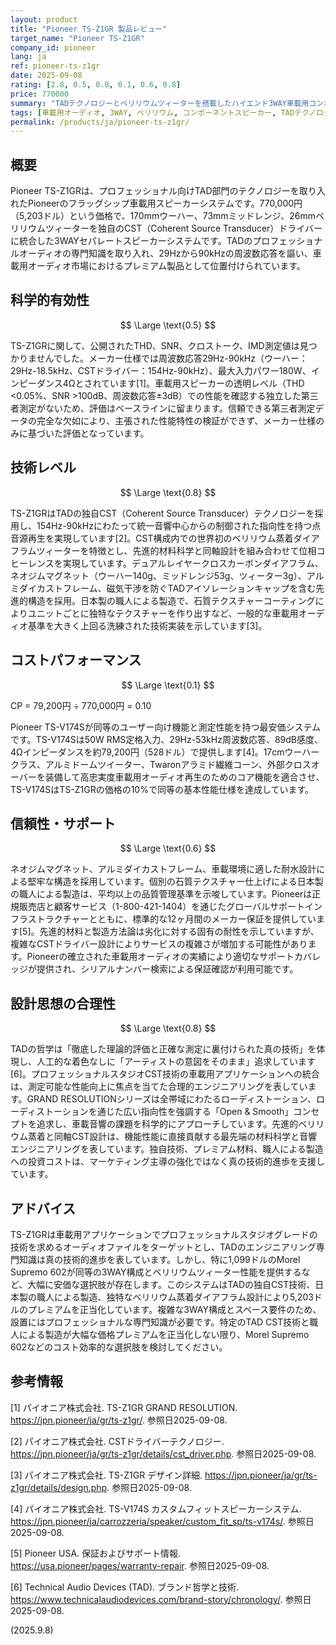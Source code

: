 ```yaml
---
layout: product
title: "Pioneer TS-Z1GR 製品レビュー"
target_name: "Pioneer TS-Z1GR"
company_id: pioneer
lang: ja
ref: pioneer-ts-z1gr
date: 2025-09-08
rating: [2.8, 0.5, 0.8, 0.1, 0.6, 0.8]
price: 770000
summary: "TADテクノロジーとベリリウムツィーターを搭載したハイエンド3WAY車載用コンポーネントシステム"
tags: [車載用オーディオ, 3WAY, ベリリウム, コンポーネントスピーカー, TADテクノロジー]
permalink: /products/ja/pioneer-ts-z1gr/
---
```


## 概要

Pioneer TS-Z1GRは、プロフェッショナル向けTAD部門のテクノロジーを取り入れたPioneerのフラッグシップ車載用スピーカーシステムです。770,000円（5,203ドル）という価格で、170mmウーハー、73mmミッドレンジ、26mmベリリウムツィーターを独自のCST（Coherent Source Transducer）ドライバーに統合した3WAYセパレートスピーカーシステムです。TADのプロフェッショナルオーディオの専門知識を取り入れ、29Hzから90kHzの周波数応答を謳い、車載用オーディオ市場におけるプレミアム製品として位置付けられています。

## 科学的有効性

$$ \Large \text{0.5} $$

TS-Z1GRに関して、公開されたTHD、SNR、クロストーク、IMD測定値は見つかりませんでした。メーカー仕様では周波数応答29Hz-90kHz（ウーハー：29Hz-18.5kHz、CSTドライバー：154Hz-90kHz）、最大入力パワー180W、インピーダンス4Ωとされています[1]。車載用スピーカーの透明レベル（THD <0.05%、SNR >100dB、周波数応答±3dB）での性能を確認する独立した第三者測定がないため、評価はベースラインに留まります。信頼できる第三者測定データの完全な欠如により、主張された性能特性の検証ができず、メーカー仕様のみに基づいた評価となっています。

## 技術レベル

$$ \Large \text{0.8} $$

TS-Z1GRはTADの独自CST（Coherent Source Transducer）テクノロジーを採用し、154Hz-90kHzにわたって統一音響中心からの制御された指向性を持つ点音源再生を実現しています[2]。CST構成内での世界初のベリリウム蒸着ダイアフラムツィーターを特徴とし、先進的材料科学と同軸設計を組み合わせて位相コヒーレンスを実現しています。デュアルレイヤークロスカーボンダイアフラム、ネオジムマグネット（ウーハー140g、ミッドレンジ53g、ツィーター3g）、アルミダイカストフレーム、磁気干渉を防ぐTADアイソレーションキャップを含む先進的構造を採用。日本製の職人による製造で、石質テクスチャーコーティングによりユニットごとに独特なテクスチャーを作り出すなど、一般的な車載用オーディオ基準を大きく上回る洗練された技術実装を示しています[3]。

## コストパフォーマンス

$$ \Large \text{0.1} $$

CP = 79,200円 ÷ 770,000円 = 0.10

Pioneer TS-V174Sが同等のユーザー向け機能と測定性能を持つ最安価システムです。TS-V174Sは50W RMS定格入力、29Hz-53kHz周波数応答、89dB感度、4Ωインピーダンスを約79,200円（528ドル）で提供します[4]。17cmウーハークラス、アルミドームツイーター、Twaronアラミド繊維コーン、外部クロスオーバーを装備して高忠実度車載用オーディオ再生のためのコア機能を適合させ、TS-V174SはTS-Z1GRの価格の10%で同等の基本性能仕様を達成しています。

## 信頼性・サポート

$$ \Large \text{0.6} $$

ネオジムマグネット、アルミダイカストフレーム、車載環境に適した耐水設計による堅牢な構造を採用しています。個別の石質テクスチャー仕上げによる日本製の職人による製造は、平均以上の品質管理基準を示唆しています。Pioneerは正規販売店と顧客サービス（1-800-421-1404）を通じたグローバルサポートインフラストラクチャーとともに、標準的な12ヶ月間のメーカー保証を提供しています[5]。先進的材料と製造方法論は劣化に対する固有の耐性を示していますが、複雑なCSTドライバー設計によりサービスの複雑さが増加する可能性があります。Pioneerの確立された車載用オーディオの実績により適切なサポートカバレッジが提供され、シリアルナンバー検索による保証確認が利用可能です。

## 設計思想の合理性

$$ \Large \text{0.8} $$

TADの哲学は「徹底した理論的評価と正確な測定に裏付けられた真の技術」を体現し、人工的な着色なしに「アーティストの意図をそのまま」追求しています[6]。プロフェッショナルスタジオCST技術の車載用アプリケーションへの統合は、測定可能な性能向上に焦点を当てた合理的エンジニアリングを表しています。GRAND RESOLUTIONシリーズは全帯域にわたるローディストーション、ローディストーションを通じた広い指向性を強調する「Open & Smooth」コンセプトを追求し、車載音響の課題を科学的にアプローチしています。先進的ベリリウム蒸着と同軸CST設計は、機能性能に直接貢献する最先端の材料科学と音響エンジニアリングを表しています。独自技術、プレミアム材料、職人による製造への投資コストは、マーケティング主導の強化ではなく真の技術的進歩を支援しています。

## アドバイス

TS-Z1GRは車載用アプリケーションでプロフェッショナルスタジオグレードの技術を求めるオーディオファイルをターゲットとし、TADのエンジニアリング専門知識は真の技術的進歩を表しています。しかし、特に1,099ドルのMorel Supremo 602が同等の3WAY構成とベリリウムツィーター性能を提供するなど、大幅に安価な選択肢が存在します。このシステムはTADの独自CST技術、日本製の職人による製造、独特なベリリウム蒸着ダイアフラム設計により5,203ドルのプレミアムを正当化しています。複雑な3WAY構成とスペース要件のため、設置にはプロフェッショナルな専門知識が必要です。特定のTAD CST技術と職人による製造が大幅な価格プレミアムを正当化しない限り、Morel Supremo 602などのコスト効率的な選択肢を検討してください。

## 参考情報

[1] パイオニア株式会社. TS-Z1GR GRAND RESOLUTION. https://jpn.pioneer/ja/gr/ts-z1gr/. 参照日2025-09-08.

[2] パイオニア株式会社. CSTドライバーテクノロジー. https://jpn.pioneer/ja/gr/ts-z1gr/details/cst_driver.php. 参照日2025-09-08.

[3] パイオニア株式会社. TS-Z1GR デザイン詳細. https://jpn.pioneer/ja/gr/ts-z1gr/details/design.php. 参照日2025-09-08.

[4] パイオニア株式会社. TS-V174S カスタムフィットスピーカーシステム. https://jpn.pioneer/ja/carrozzeria/speaker/custom_fit_sp/ts-v174s/. 参照日2025-09-08.

[5] Pioneer USA. 保証およびサポート情報. https://usa.pioneer/pages/warranty-repair. 参照日2025-09-08.

[6] Technical Audio Devices (TAD). ブランド哲学と技術. https://www.technicalaudiodevices.com/brand-story/chronology/. 参照日2025-09-08.

(2025.9.8)